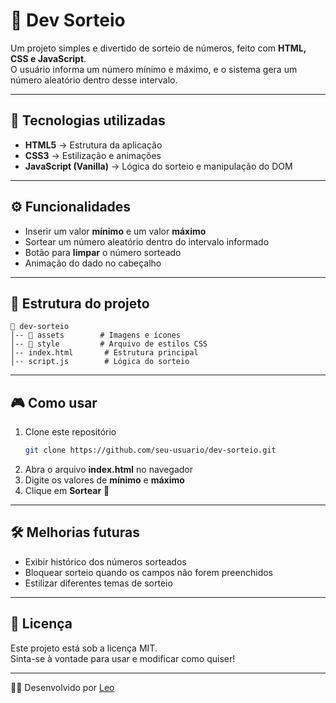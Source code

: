# 🎲 Dev Sorteio  

Um projeto simples e divertido de sorteio de números, feito com **HTML, CSS e JavaScript**.  
O usuário informa um número mínimo e máximo, e o sistema gera um número aleatório dentro desse intervalo.  

---

## 🚀 Tecnologias utilizadas  

- **HTML5** → Estrutura da aplicação  
- **CSS3** → Estilização e animações  
- **JavaScript (Vanilla)** → Lógica do sorteio e manipulação do DOM  


---

## ⚙️ Funcionalidades  

- Inserir um valor **mínimo** e um valor **máximo**  
- Sortear um número aleatório dentro do intervalo informado  
- Botão para **limpar** o número sorteado  
- Animação do dado no cabeçalho  

---

## 📂 Estrutura do projeto  

```
📁 dev-sorteio
│-- 📁 assets        # Imagens e ícones
│-- 📁 style         # Arquivo de estilos CSS
│-- index.html       # Estrutura principal
│-- script.js        # Lógica do sorteio
```

---

## 🎮 Como usar  

1. Clone este repositório  
   ```bash
   git clone https://github.com/seu-usuario/dev-sorteio.git
   ```
2. Abra o arquivo **index.html** no navegador  
3. Digite os valores de **mínimo** e **máximo**  
4. Clique em **Sortear** 🎲  

---

## 🛠 Melhorias futuras  

- Exibir histórico dos números sorteados  
- Bloquear sorteio quando os campos não forem preenchidos  
- Estilizar diferentes temas de sorteio  

---

## 📜 Licença  

Este projeto está sob a licença MIT.  
Sinta-se à vontade para usar e modificar como quiser!  

---
👨‍💻 Desenvolvido por [Leo](https://github.com/Leolfc/Dev-Sorteio)
